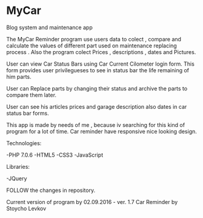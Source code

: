 # MyCar
Blog system and maintenance app


The  MyCar Reminder program use users data to colect , compare and calculate the values of different part used on maintenance replacing process . 
Also the program colect Prices , descriptions , dates and Pictures.

User can view Car Status Bars using Car Current Cilometer login form.
This form provides user privilegueses to see in status bar the life remaining of him parts. 

User can Replace parts by changing their status and archive the parts to compare them later. 

User can see his articles prices and garage description also dates in car status bar forms.

This app is made by needs of me , because iv searching for this kind of program for a lot of time.
Car reminder have responsive nice looking design. 

Technologies: 

-PHP 7.0.6
-HTML5
-CSS3
-JavaScript

Libraries:

-JQuery

FOLLOW the changes in repository. 

Current version of program by 02.09.2016 - ver. 1.7 Car Reminder by Stoycho Levkov
